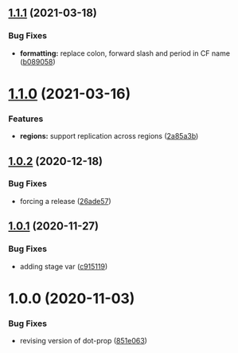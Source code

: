 ## [1.1.1](http://bitbucket.org/adaptavistlabs/module-secret/compare/v1.1.0...v1.1.1) (2021-03-18)


### Bug Fixes

* **formatting:** replace colon, forward slash and period in CF name ([b089058](http://bitbucket.org/adaptavistlabs/module-secret/commits/b08905851992ed9a10e2d5aaaa60dc3f7b2e2e2f))

# [1.1.0](http://bitbucket.org/adaptavistlabs/module-secret/compare/v1.0.2...v1.1.0) (2021-03-16)


### Features

* **regions:** support replication across regions ([2a85a3b](http://bitbucket.org/adaptavistlabs/module-secret/commits/2a85a3bb26641a27e960c36079335eef9bcc885d))

## [1.0.2](http://bitbucket.org/adaptavistlabs/module-secret/compare/v1.0.1...v1.0.2) (2020-12-18)


### Bug Fixes

* forcing a release ([26ade57](http://bitbucket.org/adaptavistlabs/module-secret/commits/26ade57767a581fffe86e2381f58e96e0b44f32c))

## [1.0.1](http://bitbucket.org/adaptavistlabs/module-secret/compare/v1.0.0...v1.0.1) (2020-11-27)


### Bug Fixes

* adding stage var ([c915119](http://bitbucket.org/adaptavistlabs/module-secret/commits/c915119ec368c99b9ce8cdee5695cc4afed60888))

# 1.0.0 (2020-11-03)


### Bug Fixes

* revising version of dot-prop ([851e063](http://bitbucket.org/adaptavistlabs/module-secret/commits/851e06372dec71d89153a8f501416d8799300bdf))
